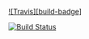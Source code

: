 [![Travis][build-badge]][build]



[build]: https://travis-ci.org/github/anton-3003/hangman
[![Build Status](https://travis-ci.com/anton-3003/hangman.svg?branch=main)](https://travis-ci.com/anton-3003/hangman)
